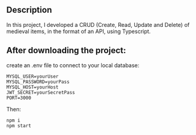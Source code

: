 ## Description

In this project, I developed a CRUD (Create, Read, Update and Delete) of medieval items, in the format of an API, using Typescript.

## After downloading the project:

create an .env file to connect to your local database:
```
MYSQL_USER=yourUser
MYSQL_PASSWORD=yourPass
MYSQL_HOST=yourHost
JWT_SECRET=yourSecretPass
PORT=3000
```
Then:

```
npm i
npm start
```
